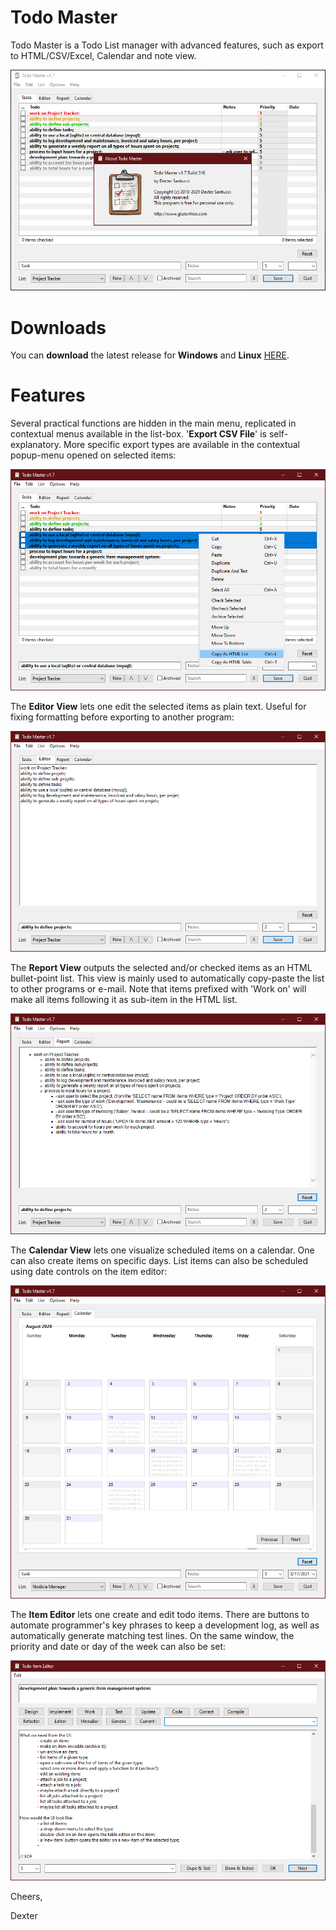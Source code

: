 # Todo Master
Todo Master is a Todo List manager with advanced features, such as export to HTML/CSV/Excel, Calendar and note view.

<p align="center"><img src="Screenshots/MainWindow.PNG"></p>

# Downloads

You can <b>download</b> the latest release for <b>Windows</b> and <b>Linux</b> [HERE](https://github.com/DexterLagan/todo-master/releases/tag/v1.7.316).

# Features

Several practical functions are hidden in the main menu, replicated in contextual menus available in the list-box. '<b>Export CSV File</b>' is self-explanatory. More specific export types are available in the contextual popup-menu opened on selected items:

<p align="center"><img src="Screenshots/Export.PNG"></p>

The <b>Editor View</b> lets one edit the selected items as plain text. Useful for fixing formatting before exporting to another program:

<p align="center"><img src="Screenshots/Editor.PNG"></p>

The <b>Report View</b> outputs the selected and/or checked items as an HTML bullet-point list. This view is mainly used to automatically copy-paste the list to other programs or e-mail. Note that items prefixed with 'Work on' will make all items following it as sub-item in the HTML list.

<p align="center"><img src="Screenshots/Report.PNG"></p>

The <b>Calendar View</b> lets one visualize scheduled items on a calendar. One can also create items on specific days. List items can also be scheduled using date controls on the item editor:

<p align="center"><img src="Screenshots/Calendar.PNG"></p>

The <b>Item Editor</b> lets one create and edit todo items. There are buttons to automate programmer's key phrases to keep a development log, as well as automatically generate matching test lines. On the same window, the priority and date or day of the week can also be set:

<p align="center"><img src="Screenshots/Item.PNG"></p>


Cheers,

Dexter


